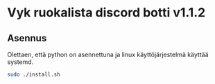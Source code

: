 # Vyk ruokalista discord botti v1.1.2

## Asennus
Olettaen, että python on asennettuna ja linux käyttöjärjestelmä käyttää systemd.
```bash
sudo ./install.sh
```
